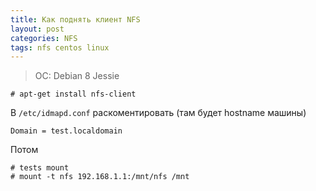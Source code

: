 ```yaml
---
title: Как поднять клиент NFS
layout: post
categories: NFS
tags: nfs centos linux
---
```


> OC: Debian 8 Jessie

```
# apt-get install nfs-client
```

В `/etc/idmapd.conf` раскоментировать (там будет hostname машины)
```
Domain = test.localdomain
```

Потом
```
# tests mount
# mount -t nfs 192.168.1.1:/mnt/nfs /mnt
```